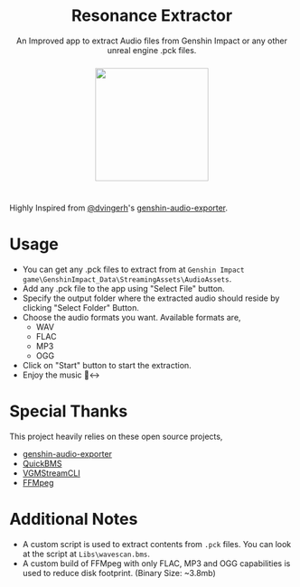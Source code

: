 ﻿<div align="center">
<h1>Resonance Extractor</h1>
An Improved app to extract Audio files from Genshin Impact or any other unreal engine .pck files.

<h3></h3>

<div>
 <image src="https://github.com/CosmicPredator/Resonance-Extractor/tree/master/Docs/image.jpg" width="200"/>
</div>

</div>

# 

Highly Inspired from [@dvingerh](https://github.com/dvingerh)'s [genshin-audio-exporter](https://github.com/dvingerh/genshin-audio-exporter).

# Usage
- You can get any .pck files to extract from at `Genshin Impact game\GenshinImpact_Data\StreamingAssets\AudioAssets`.
- Add any .pck file to the app using "Select File" button.
- Specify the output folder where the extracted audio should reside by clicking "Select Folder" Button.
- Choose the audio formats you want. Available formats are,
	- WAV
	- FLAC
	- MP3
	- OGG
- Click on "Start" button to start the extraction.
- Enjoy the music 🙂‍↔️

# Special Thanks
This project heavily relies on these open source projects,
- [genshin-audio-exporter](https://github.com/dvingerh/genshin-audio-exporter)
- [QuickBMS](https://aluigi.altervista.org/quickbms.htm)
- [VGMStreamCLI](https://vgmstream.org/)
- [FFMpeg](https://www.ffmpeg.org/)

# Additional Notes
- A custom script is used to extract contents from `.pck` files. You can look at the script at `Libs\wavescan.bms`.
- A custom build of FFMpeg with only FLAC, MP3 and OGG capabilities is used to reduce disk footprint. (Binary Size: ~3.8mb)